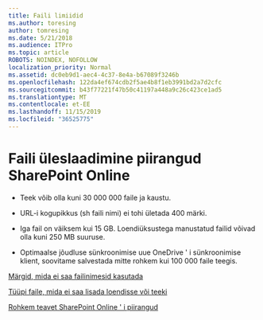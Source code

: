 ```yaml
---
title: Faili limiidid
ms.author: toresing
author: tomresing
ms.date: 5/21/2018
ms.audience: ITPro
ms.topic: article
ROBOTS: NOINDEX, NOFOLLOW
localization_priority: Normal
ms.assetid: dc0eb9d1-aec4-4c37-8e4a-b67089f3246b
ms.openlocfilehash: 122da4ef674cdb2f5ae4b8f1eb3991bd2a7d2cfc
ms.sourcegitcommit: b43f77221f47b50c41197a448a9c26c423ce1ad5
ms.translationtype: MT
ms.contentlocale: et-EE
ms.lasthandoff: 11/15/2019
ms.locfileid: "36525775"
---
```

# <a name="file-upload-limits-in-sharepoint-online"></a>Faili üleslaadimine piirangud SharePoint Online

- Teek võib olla kuni 30 000 000 faile ja kaustu.
    
- URL-i kogupikkus (sh faili nimi) ei tohi ületada 400 märki.
    
- Iga fail on väiksem kui 15 GB. Loendiüksustega manustatud failid võivad olla kuni 250 MB suuruse.
    
- Optimaalse jõudluse sünkroonimise uue OneDrive ' i sünkroonimise klient, soovitame salvestada mitte rohkem kui 100 000 faile teegis. 
    
[Märgid, mida ei saa failinimesid kasutada](https://go.microsoft.com/fwlink/?linkid=866430)
  
[Tüüpi faile, mida ei saa lisada loendisse või teeki](https://go.microsoft.com/fwlink/?linkid=273757)
  
[Rohkem teavet SharePoint Online ' i piirangud](https://go.microsoft.com/fwlink/?linkid=271273)
  


